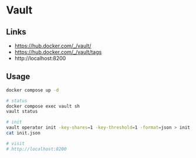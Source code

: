 Vault
=====

## Links
- https://hub.docker.com/_/vault/
- https://hub.docker.com/_/vault/tags
- http://localhost:8200

## Usage
```bash
docker compose up -d

# status
docker compose exec vault sh
vault status

# init
vault operator init -key-shares=1 -key-threshold=1 -format=json > init.json
cat init.json

# visit
# http://localhost:8200
```
